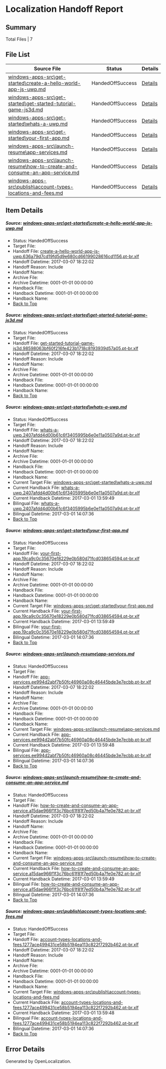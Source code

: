 # <a name='report-top'></a> Localization Handoff Report

## Summary
 Total Files | 7

## File List
 Source File | Status | Details 
 ----------- | ------ | ------- 
 [windows-apps-src\get-started\create-a-hello-world-app-js-uwp.md](https://cpubwin.visualstudio.com/windows-uwp/_git/windows-uwp/commit/a0477a5972b6d15afe780f840e7fe00beef5a529?path=windows-apps-src%2Fget-started%2Fcreate-a-hello-world-app-js-uwp.md&_a=contents) | HandedOffSuccess | [Details](#1556cd049de767966e6beead50941ebfff4437362685)
 [windows-apps-src\get-started\get-started-tutorial-game-js3d.md](https://cpubwin.visualstudio.com/windows-uwp/_git/windows-uwp/commit/a0477a5972b6d15afe780f840e7fe00beef5a529?path=windows-apps-src%2Fget-started%2Fget-started-tutorial-game-js3d.md&_a=contents) | HandedOffSuccess | [Details](#bb72e7787764fd549891651df47794dfe19482472690)
 [windows-apps-src\get-started\whats-a-uwp.md](https://cpubwin.visualstudio.com/windows-uwp/_git/windows-uwp/commit/a0477a5972b6d15afe780f840e7fe00beef5a529?path=windows-apps-src%2Fget-started%2Fwhats-a-uwp.md&_a=contents) | HandedOffSuccess | [Details](#59699357065a34579e234a3473964eeccc9305543104)
 [windows-apps-src\get-started\your-first-app.md](https://cpubwin.visualstudio.com/windows-uwp/_git/windows-uwp/commit/a0477a5972b6d15afe780f840e7fe00beef5a529?path=windows-apps-src%2Fget-started%2Fyour-first-app.md&_a=contents) | HandedOffSuccess | [Details](#163aa57c1d6d85a409214ff1d233a4dc48a408c33105)
 [windows-apps-src\launch-resume\app-services.md](https://cpubwin.visualstudio.com/windows-uwp/_git/windows-uwp/commit/a0477a5972b6d15afe780f840e7fe00beef5a529?path=windows-apps-src%2Flaunch-resume%2Fapp-services.md&_a=contents) | HandedOffSuccess | [Details](#1a9647a9b915359f00ac22c88b715c9e938f61103804)
 [windows-apps-src\launch-resume\how-to-create-and-consume-an-app-service.md](https://cpubwin.visualstudio.com/windows-uwp/_git/windows-uwp/commit/a0477a5972b6d15afe780f840e7fe00beef5a529?path=windows-apps-src%2Flaunch-resume%2Fhow-to-create-and-consume-an-app-service.md&_a=contents) | HandedOffSuccess | [Details](#fe6d70394af430e34e26b3fdbce2da61ca0572b03879)
 [windows-apps-src\publish\account-types-locations-and-fees.md](https://cpubwin.visualstudio.com/windows-uwp/_git/windows-uwp/commit/a0477a5972b6d15afe780f840e7fe00beef5a529?path=windows-apps-src%2Fpublish%2Faccount-types-locations-and-fees.md&_a=contents) | HandedOffSuccess | [Details](#9f6cdace7d619ede77956fb081756e0bc5682e164817)

## Item Details
##### <a name='1556cd049de767966e6beead50941ebfff4437362685'></a> Source: [windows-apps-src\get-started\create-a-hello-world-app-js-uwp.md](https://cpubwin.visualstudio.com/windows-uwp/_git/windows-uwp/commit/a0477a5972b6d15afe780f840e7fe00beef5a529?path=windows-apps-src%2Fget-started%2Fcreate-a-hello-world-app-js-uwp.md&_a=contents)
* Status: HandedOffSuccess
* Target File: 
* Handoff File: [create-a-hello-world-app-js-uwp.636a79d7cd19fd5d9e680cd66199028616cd1156.pt-br.xlf](https://cpubwin.visualstudio.com/windows-uwp/_git/WDCLib.handoff/commit/cb2f590232190309d25a260ac4a197490e1579b0?path=ol-handoff%2Fcpubwin%2Fwindows-uwp.pt-br%2Fmaster%2Fcreate-a-hello-world-app-js-uwp.636a79d7cd19fd5d9e680cd66199028616cd1156.pt-br.xlf&_a=contents)
* Handoff Datetime: 2017-03-07 18:22:02
* Handoff Reason: Include
* Handoff Name: 
* Archive File: 
* Archive Datetime: 0001-01-01 00:00:00
* Handback File: 
* Handback Datetime: 0001-01-01 00:00:00
* Handback Name: 
* [Back to Top](#report-top)

##### <a name='bb72e7787764fd549891651df47794dfe19482472690'></a> Source: [windows-apps-src\get-started\get-started-tutorial-game-js3d.md](https://cpubwin.visualstudio.com/windows-uwp/_git/windows-uwp/commit/a0477a5972b6d15afe780f840e7fe00beef5a529?path=windows-apps-src%2Fget-started%2Fget-started-tutorial-game-js3d.md&_a=contents)
* Status: HandedOffSuccess
* Target File: 
* Handoff File: [get-started-tutorial-game-js3d.98598063bf60f216fe423b1718c8193939d57a05.pt-br.xlf](https://cpubwin.visualstudio.com/windows-uwp/_git/WDCLib.handoff/commit/cb2f590232190309d25a260ac4a197490e1579b0?path=ol-handoff%2Fcpubwin%2Fwindows-uwp.pt-br%2Fmaster%2Fget-started-tutorial-game-js3d.98598063bf60f216fe423b1718c8193939d57a05.pt-br.xlf&_a=contents)
* Handoff Datetime: 2017-03-07 18:22:02
* Handoff Reason: Include
* Handoff Name: 
* Archive File: 
* Archive Datetime: 0001-01-01 00:00:00
* Handback File: 
* Handback Datetime: 0001-01-01 00:00:00
* Handback Name: 
* [Back to Top](#report-top)

##### <a name='59699357065a34579e234a3473964eeccc9305543104'></a> Source: [windows-apps-src\get-started\whats-a-uwp.md](https://cpubwin.visualstudio.com/windows-uwp/_git/windows-uwp/commit/a0477a5972b6d15afe780f840e7fe00beef5a529?path=windows-apps-src%2Fget-started%2Fwhats-a-uwp.md&_a=contents)
* Status: HandedOffSuccess
* Target File: 
* Handoff File: [whats-a-uwp.2407afdd4d00b61c6f3405995b6e0e11a0507a9d.pt-br.xlf](https://cpubwin.visualstudio.com/windows-uwp/_git/WDCLib.handoff/commit/cb2f590232190309d25a260ac4a197490e1579b0?path=ol-handoff%2Fcpubwin%2Fwindows-uwp.pt-br%2Fmaster%2Fwhats-a-uwp.2407afdd4d00b61c6f3405995b6e0e11a0507a9d.pt-br.xlf&_a=contents)
* Handoff Datetime: 2017-03-07 18:22:02
* Handoff Reason: Include
* Handoff Name: 
* Archive File: 
* Archive Datetime: 0001-01-01 00:00:00
* Handback File: 
* Handback Datetime: 0001-01-01 00:00:00
* Handback Name: 
* Current Target File: [windows-apps-src\get-started\whats-a-uwp.md](https://cpubwin.visualstudio.com/windows-uwp/_git/windows-uwp.pt-br/commit/9e31125fc05900a60ccce8bc2658c0497312cadf?path=windows-apps-src%2Fget-started%2Fwhats-a-uwp.md&_a=contents)
* Current Handback File: [whats-a-uwp.2407afdd4d00b61c6f3405995b6e0e11a0507a9d.pt-br.xlf](https://cpubwin.visualstudio.com/windows-uwp/_git/WDCLib.handback/commit/32a237ab5a68ab9f9652c47835fa1a41c87d8221?path=ol-handback%2Fcpubwin%2Fwindows-uwp.pt-br%2Fmaster%2Fwhats-a-uwp.2407afdd4d00b61c6f3405995b6e0e11a0507a9d.pt-br.xlf&_a=contents)
* Current Handback Datetime: 2017-03-01 13:59:49
* Bilingual File: [whats-a-uwp.2407afdd4d00b61c6f3405995b6e0e11a0507a9d.pt-br.xlf](https://cpubwin.visualstudio.com/windows-uwp/_git/WDCLib.handback/commit/32a237ab5a68ab9f9652c47835fa1a41c87d8221?path=ol-handback%2Fcpubwin%2Fwindows-uwp.pt-br%2Fmaster%2Fwhats-a-uwp.2407afdd4d00b61c6f3405995b6e0e11a0507a9d.pt-br.xlf&_a=contents)
* Bilingual Datetime: 2017-03-01 14:07:36
* [Back to Top](#report-top)

##### <a name='163aa57c1d6d85a409214ff1d233a4dc48a408c33105'></a> Source: [windows-apps-src\get-started\your-first-app.md](https://cpubwin.visualstudio.com/windows-uwp/_git/windows-uwp/commit/a0477a5972b6d15afe780f840e7fe00beef5a529?path=windows-apps-src%2Fget-started%2Fyour-first-app.md&_a=contents)
* Status: HandedOffSuccess
* Target File: 
* Handoff File: [your-first-app.19ca9c0c35670e18229e0b580d71fcd038654594.pt-br.xlf](https://cpubwin.visualstudio.com/windows-uwp/_git/WDCLib.handoff/commit/cb2f590232190309d25a260ac4a197490e1579b0?path=ol-handoff%2Fcpubwin%2Fwindows-uwp.pt-br%2Fmaster%2Fyour-first-app.19ca9c0c35670e18229e0b580d71fcd038654594.pt-br.xlf&_a=contents)
* Handoff Datetime: 2017-03-07 18:22:02
* Handoff Reason: Include
* Handoff Name: 
* Archive File: 
* Archive Datetime: 0001-01-01 00:00:00
* Handback File: 
* Handback Datetime: 0001-01-01 00:00:00
* Handback Name: 
* Current Target File: [windows-apps-src\get-started\your-first-app.md](https://cpubwin.visualstudio.com/windows-uwp/_git/windows-uwp.pt-br/commit/9e31125fc05900a60ccce8bc2658c0497312cadf?path=windows-apps-src%2Fget-started%2Fyour-first-app.md&_a=contents)
* Current Handback File: [your-first-app.19ca9c0c35670e18229e0b580d71fcd038654594.pt-br.xlf](https://cpubwin.visualstudio.com/windows-uwp/_git/WDCLib.handback/commit/32a237ab5a68ab9f9652c47835fa1a41c87d8221?path=ol-handback%2Fcpubwin%2Fwindows-uwp.pt-br%2Fmaster%2Fyour-first-app.19ca9c0c35670e18229e0b580d71fcd038654594.pt-br.xlf&_a=contents)
* Current Handback Datetime: 2017-03-01 13:59:49
* Bilingual File: [your-first-app.19ca9c0c35670e18229e0b580d71fcd038654594.pt-br.xlf](https://cpubwin.visualstudio.com/windows-uwp/_git/WDCLib.handback/commit/32a237ab5a68ab9f9652c47835fa1a41c87d8221?path=ol-handback%2Fcpubwin%2Fwindows-uwp.pt-br%2Fmaster%2Fyour-first-app.19ca9c0c35670e18229e0b580d71fcd038654594.pt-br.xlf&_a=contents)
* Bilingual Datetime: 2017-03-01 14:07:36
* [Back to Top](#report-top)

##### <a name='1a9647a9b915359f00ac22c88b715c9e938f61103804'></a> Source: [windows-apps-src\launch-resume\app-services.md](https://cpubwin.visualstudio.com/windows-uwp/_git/windows-uwp/commit/a0477a5972b6d15afe780f840e7fe00beef5a529?path=windows-apps-src%2Flaunch-resume%2Fapp-services.md&_a=contents)
* Status: HandedOffSuccess
* Target File: 
* Handoff File: [app-services.ee994d2abf7b50fc46960a08c46445bde3e7ecbb.pt-br.xlf](https://cpubwin.visualstudio.com/windows-uwp/_git/WDCLib.handoff/commit/cb2f590232190309d25a260ac4a197490e1579b0?path=ol-handoff%2Fcpubwin%2Fwindows-uwp.pt-br%2Fmaster%2Fapp-services.ee994d2abf7b50fc46960a08c46445bde3e7ecbb.pt-br.xlf&_a=contents)
* Handoff Datetime: 2017-03-07 18:22:02
* Handoff Reason: Include
* Handoff Name: 
* Archive File: 
* Archive Datetime: 0001-01-01 00:00:00
* Handback File: 
* Handback Datetime: 0001-01-01 00:00:00
* Handback Name: 
* Current Target File: [windows-apps-src\launch-resume\app-services.md](https://cpubwin.visualstudio.com/windows-uwp/_git/windows-uwp.pt-br/commit/9e31125fc05900a60ccce8bc2658c0497312cadf?path=windows-apps-src%2Flaunch-resume%2Fapp-services.md&_a=contents)
* Current Handback File: [app-services.ee994d2abf7b50fc46960a08c46445bde3e7ecbb.pt-br.xlf](https://cpubwin.visualstudio.com/windows-uwp/_git/WDCLib.handback/commit/32a237ab5a68ab9f9652c47835fa1a41c87d8221?path=ol-handback%2Fcpubwin%2Fwindows-uwp.pt-br%2Fmaster%2Fapp-services.ee994d2abf7b50fc46960a08c46445bde3e7ecbb.pt-br.xlf&_a=contents)
* Current Handback Datetime: 2017-03-01 13:59:48
* Bilingual File: [app-services.ee994d2abf7b50fc46960a08c46445bde3e7ecbb.pt-br.xlf](https://cpubwin.visualstudio.com/windows-uwp/_git/WDCLib.handback/commit/32a237ab5a68ab9f9652c47835fa1a41c87d8221?path=ol-handback%2Fcpubwin%2Fwindows-uwp.pt-br%2Fmaster%2Fapp-services.ee994d2abf7b50fc46960a08c46445bde3e7ecbb.pt-br.xlf&_a=contents)
* Bilingual Datetime: 2017-03-01 14:07:36
* [Back to Top](#report-top)

##### <a name='fe6d70394af430e34e26b3fdbce2da61ca0572b03879'></a> Source: [windows-apps-src\launch-resume\how-to-create-and-consume-an-app-service.md](https://cpubwin.visualstudio.com/windows-uwp/_git/windows-uwp/commit/a0477a5972b6d15afe780f840e7fe00beef5a529?path=windows-apps-src%2Flaunch-resume%2Fhow-to-create-and-consume-an-app-service.md&_a=contents)
* Status: HandedOffSuccess
* Target File: 
* Handoff File: [how-to-create-and-consume-an-app-service.a15dae966f1f3c76bc61f81f7ed50b4a7fe0e782.pt-br.xlf](https://cpubwin.visualstudio.com/windows-uwp/_git/WDCLib.handoff/commit/cb2f590232190309d25a260ac4a197490e1579b0?path=ol-handoff%2Fcpubwin%2Fwindows-uwp.pt-br%2Fmaster%2Fhow-to-create-and-consume-an-app-service.a15dae966f1f3c76bc61f81f7ed50b4a7fe0e782.pt-br.xlf&_a=contents)
* Handoff Datetime: 2017-03-07 18:22:02
* Handoff Reason: Include
* Handoff Name: 
* Archive File: 
* Archive Datetime: 0001-01-01 00:00:00
* Handback File: 
* Handback Datetime: 0001-01-01 00:00:00
* Handback Name: 
* Current Target File: [windows-apps-src\launch-resume\how-to-create-and-consume-an-app-service.md](https://cpubwin.visualstudio.com/windows-uwp/_git/windows-uwp.pt-br/commit/9e31125fc05900a60ccce8bc2658c0497312cadf?path=windows-apps-src%2Flaunch-resume%2Fhow-to-create-and-consume-an-app-service.md&_a=contents)
* Current Handback File: [how-to-create-and-consume-an-app-service.a15dae966f1f3c76bc61f81f7ed50b4a7fe0e782.pt-br.xlf](https://cpubwin.visualstudio.com/windows-uwp/_git/WDCLib.handback/commit/32a237ab5a68ab9f9652c47835fa1a41c87d8221?path=ol-handback%2Fcpubwin%2Fwindows-uwp.pt-br%2Fmaster%2Fhow-to-create-and-consume-an-app-service.a15dae966f1f3c76bc61f81f7ed50b4a7fe0e782.pt-br.xlf&_a=contents)
* Current Handback Datetime: 2017-03-01 13:59:49
* Bilingual File: [how-to-create-and-consume-an-app-service.a15dae966f1f3c76bc61f81f7ed50b4a7fe0e782.pt-br.xlf](https://cpubwin.visualstudio.com/windows-uwp/_git/WDCLib.handback/commit/32a237ab5a68ab9f9652c47835fa1a41c87d8221?path=ol-handback%2Fcpubwin%2Fwindows-uwp.pt-br%2Fmaster%2Fhow-to-create-and-consume-an-app-service.a15dae966f1f3c76bc61f81f7ed50b4a7fe0e782.pt-br.xlf&_a=contents)
* Bilingual Datetime: 2017-03-01 14:07:36
* [Back to Top](#report-top)

##### <a name='9f6cdace7d619ede77956fb081756e0bc5682e164817'></a> Source: [windows-apps-src\publish\account-types-locations-and-fees.md](https://cpubwin.visualstudio.com/windows-uwp/_git/windows-uwp/commit/a0477a5972b6d15afe780f840e7fe00beef5a529?path=windows-apps-src%2Fpublish%2Faccount-types-locations-and-fees.md&_a=contents)
* Status: HandedOffSuccess
* Target File: 
* Handoff File: [account-types-locations-and-fees.1277ace499431ce58b5194ea113c822f7292b462.pt-br.xlf](https://cpubwin.visualstudio.com/windows-uwp/_git/WDCLib.handoff/commit/cb2f590232190309d25a260ac4a197490e1579b0?path=ol-handoff%2Fcpubwin%2Fwindows-uwp.pt-br%2Fmaster%2Faccount-types-locations-and-fees.1277ace499431ce58b5194ea113c822f7292b462.pt-br.xlf&_a=contents)
* Handoff Datetime: 2017-03-07 18:22:02
* Handoff Reason: Include
* Handoff Name: 
* Archive File: 
* Archive Datetime: 0001-01-01 00:00:00
* Handback File: 
* Handback Datetime: 0001-01-01 00:00:00
* Handback Name: 
* Current Target File: [windows-apps-src\publish\account-types-locations-and-fees.md](https://cpubwin.visualstudio.com/windows-uwp/_git/windows-uwp.pt-br/commit/9e31125fc05900a60ccce8bc2658c0497312cadf?path=windows-apps-src%2Fpublish%2Faccount-types-locations-and-fees.md&_a=contents)
* Current Handback File: [account-types-locations-and-fees.1277ace499431ce58b5194ea113c822f7292b462.pt-br.xlf](https://cpubwin.visualstudio.com/windows-uwp/_git/WDCLib.handback/commit/32a237ab5a68ab9f9652c47835fa1a41c87d8221?path=ol-handback%2Fcpubwin%2Fwindows-uwp.pt-br%2Fmaster%2Faccount-types-locations-and-fees.1277ace499431ce58b5194ea113c822f7292b462.pt-br.xlf&_a=contents)
* Current Handback Datetime: 2017-03-01 13:59:48
* Bilingual File: [account-types-locations-and-fees.1277ace499431ce58b5194ea113c822f7292b462.pt-br.xlf](https://cpubwin.visualstudio.com/windows-uwp/_git/WDCLib.handback/commit/32a237ab5a68ab9f9652c47835fa1a41c87d8221?path=ol-handback%2Fcpubwin%2Fwindows-uwp.pt-br%2Fmaster%2Faccount-types-locations-and-fees.1277ace499431ce58b5194ea113c822f7292b462.pt-br.xlf&_a=contents)
* Bilingual Datetime: 2017-03-01 14:07:36
* [Back to Top](#report-top)


## Error Details

Generated by OpenLocalization.

